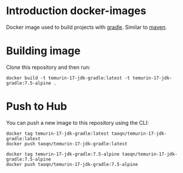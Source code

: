 # Introduction docker-images
Docker image used to build projects with [gradle](https://gradle.org). Similar to [maven](https://hub.docker.com/_/maven/).

# Building image
Clone this repository and then run:
```
docker build -t temurin-17-jdk-gradle:latest -t temurin-17-jdk-gradle:7.5-alpine .
```

# Push to Hub
You can push a new image to this repository using the CLI:
```
docker tag temurin-17-jdk-gradle:latest taoqn/temurin-17-jdk-gradle:latest
docker push taoqn/temurin-17-jdk-gradle:latest

docker tag temurin-17-jdk-gradle:7.5-alpine taoqn/temurin-17-jdk-gradle:7.5-alpine
docker push taoqn/temurin-17-jdk-gradle:7.5-alpine
```
